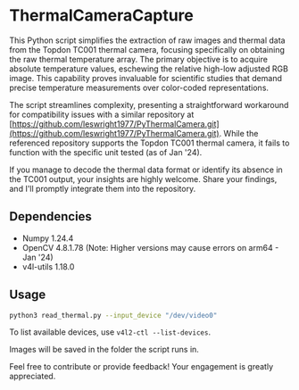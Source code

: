 # ThermalCameraCapture

This Python script simplifies the extraction of raw images and thermal data from the Topdon TC001 thermal camera, focusing specifically on obtaining the raw thermal temperature array. The primary objective is to acquire absolute temperature values, eschewing the relative high-low adjusted RGB image. This capability proves invaluable for scientific studies that demand precise temperature measurements over color-coded representations.

The script streamlines complexity, presenting a straightforward workaround for compatibility issues with a similar repository at [https://github.com/leswright1977/PyThermalCamera.git](https://github.com/leswright1977/PyThermalCamera.git). While the referenced repository supports the Topdon TC001 thermal camera, it fails to function with the specific unit tested (as of Jan '24).

If you manage to decode the thermal data format or identify its absence in the TC001 output, your insights are highly welcome. Share your findings, and I'll promptly integrate them into the repository.

## Dependencies
- Numpy 1.24.4
- OpenCV 4.8.1.78 (Note: Higher versions may cause errors on arm64 - Jan '24)
- v4l-utils 1.18.0

## Usage
```bash
python3 read_thermal.py --input_device "/dev/video0"
```
To list available devices, use `v4l2-ctl --list-devices`.

Images will be saved in the folder the script runs in.

Feel free to contribute or provide feedback! Your engagement is greatly appreciated.

